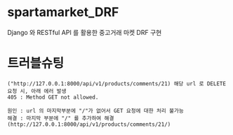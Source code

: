 # spartamarket_DRF
Django 와 RESTful API 를 활용한 중고거래 마켓 DRF 구현

# 트러블슈팅
```
("http://127.0.0.1:8000/api/v1/products/comments/21) 해당 url 로 DELETE 요청 시, 아래 에러 발생
405 : Method GET not allowed.

원인 : url 의 마지막부분에 "/"가 없어서 GET 요청에 대한 처리 불가능
해결 : 마지막 부분에 "/" 를 추가하여 해결 (http://127.0.0.1:8000/api/v1/products/comments/21/)
```